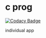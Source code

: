 # c prog

[![Codacy Badge](https://api.codacy.com/project/badge/Grade/4a167b17010f488587549dab6bd5f703)](https://app.codacy.com/manual/johnnyig/c-prog?utm_source=github.com&utm_medium=referral&utm_content=johnnyig/c-prog&utm_campaign=Badge_Grade_Dashboard)

 individual app
